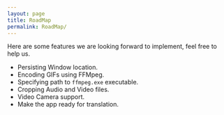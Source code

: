 ```yaml
---
layout: page
title: RoadMap
permalink: RoadMap/
---
```


Here are some features we are looking forward to implement, feel free to help us.

- Persisting Window location.
- Encoding GIFs using FFMpeg.
- Specifying path to `ffmpeg.exe` executable.
- Cropping Audio and Video files.
- Video Camera support.
- Make the app ready for translation.